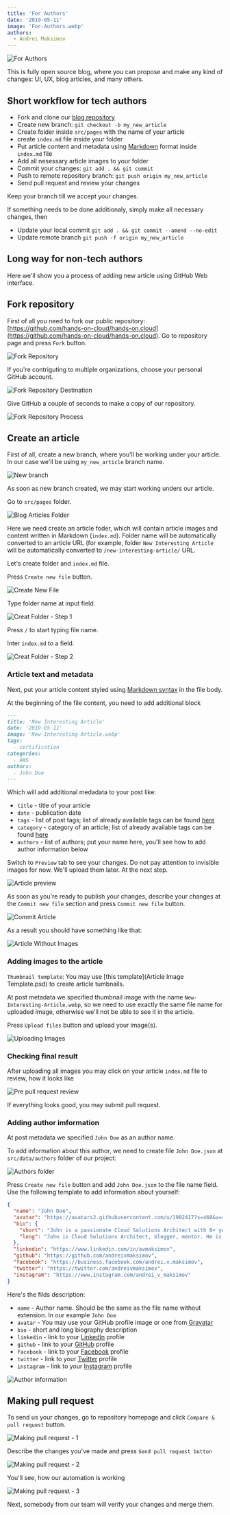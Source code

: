```yaml
---
title: 'For Authors'
date: '2019-05-11'
image: 'For-Authors.webp'
authors:
  - Andrei Maksimov
---
```


![For Authors](For-Authors.webp)

This is fully open source blog, where you can propose and make any kind of changes: UI, UX, blog articles, and many others.

## Short workflow for tech authors

- Fork and clone our [blog repository](https://github.com/hands-on-cloud/hands-on.cloud)
- Create new branch: `git checkout -b my_new_article`
- Create folder inside `src/pages` with the name of your article
- create `index.md` file inside your folder
- Put article content and metadata using [Markdown](https://www.markdownguide.org/basic-syntax/) format inside `index.md` file
- Add all nesessary article images to your folder
- Commit your changes: `git add . && git commit`
- Push to remote repository branch: `git push origin my_new_article`
- Send pull request and review your changes

Keep your branch till we accept your changes.

If something needs to be done additionaly, simply make all necessary changes, then

- Update your local commit `git add . && git commit --amend --no-edit`
- Update remote branch `git push -f origin my_new_article`

## Long way for non-tech authors

Here we'll show you a process of adding new article using GitHub Web interface.

## Fork repository

First of all you need to fork our public repository: [https://github.com/hands-on-cloud/hands-on.cloud](https://github.com/hands-on-cloud/hands-on.cloud). Go to repository page and press `Fork` button.

![Fork Repository](1-Fork-repository.webp)

If you're contriguting to multiple organizations, choose your personal GitHub account.

![Fork Repository Destination](2-Fork-repository-destination.webp)

Give GitHub a couple of seconds to make a copy of our repository.

![Fork Repository Process](3-Fork-repository-process.webp)

## Create an article

First of all, create a new branch, where you'll be working under your article. In our case we'll be using `my_new_article` branch name.

![New branch](5-New-Branch.webp)

As soon as new branch created, we may start working unders our article.

Go to `src/pages` folder.

![Blog Articles Folder](4-Blog-Articles-Folder.webp)

Here we need create an article foder, which will contain article images and content written in Markdown (`index.md`). Folder name will be automatically converted to an article URL (for example, folder `New Interesting Article` will be automatically converted to `/new-interesting-article/` URL.

Let's create folder and `index.md` file.

Press `Create new file` button.

![Create New File](6-Create-new-file.webp)

Type folder name at input field.

![Creat Folder - Step 1](7-Create-Folder-1.webp)

Press `/` to start typing file name.

Inter `index.md` to a field.

![Creat Folder - Step 2](8-Create-Folder-2.webp)

### Article text and metadata

Next, put your article content styled using [Markdown syntax](https://www.markdownguide.org/basic-syntax/) in the file body.

At the beginning of the file content, you need to add additional block

```md
---
title: 'New Interesting Article'
date: '2019-05-11'
image: 'New-Interesting-Article.webp'
tags:
  - certification
categories:
  - AWS
authors:
  - John Doe
---
```

Which will add additional medadata to your post like:

- `title` - title of your article
- `date` - publication date
- `tags` - list of post tags; list of already available tags can be found [here](https://hands-on.cloud/tags/)
- `category` - category of an article; list of already available tags can be found [here](https://github.com/hands-on-cloud/hands-on.cloud/blob/master/gatsby-config.js)
- `authors` - list of authors; put your name here, you'll see how to add author information below

Switch to `Preview` tab to see your changes. Do not pay attention to invisible images for now. We'll upload them later. At the next step.

![Article preview](9-Article-Preview.webp)

As soon as you're ready to publish your changes, describe your changes at the `Commit new file` section and press `Commit new file` button.

![Commit Article](10-Commit-article.webp)

As a result you should have something like that:

![Article Without Images](11-Article-without-images.webp)

### Adding images to the article

`Thumbnail template`: You may use [this template](Article Image Template.psd) to create article tumbnails.

At post metadata we specified thumbnail image with the name `New-Interesting-Article.webp`, so we need to use exactly the same file name for uploaded image, otherwise we'll not be able to see it in the article.

Press `Upload files` button and upload your image(s).

![Uploading Images](12-Uploading-images.webp)

### Checking final result

After uploading all images you may click on your article `index.md` file to review, how it looks like

![Pre pull request review](13-Pre-pull-request-review.webp)

If everything looks good, you may submit pull request.

### Adding author imformation

At post metadata we specified `John Doe` as an author name.

To add information about this author, we need to create file `John Doe.json` at `src/data/authors` folder of our project:

![Authors folder](14-Authors-Folder.webp)

Press `Create new file` button and add `John Doe.json` to the file name field. Use the following template to add information about yourself:

```json
{
  "name": "John Doe",
  "avatar": "https://avatars2.githubusercontent.com/u/1902417?s=460&v=4",
  "bio": {
    "short": "John is a passionate Cloud Solutions Architect with 8+ years of experience",
    "long": "John is Cloud Solutions Architect, blogger, mentor. He is trying to make modern technologies available to the masses!"
  },
  "linkedin": "https://www.linkedin.com/in/avmaksimov",
  "github": "https://github.com/andreivmaksimov",
  "facebook": "https://business.facebook.com/andrei.v.maksimov",
  "twitter": "https://twitter.com/andreivmaksimov",
  "instagram": "https://www.instagram.com/andrei_v_maksimov"
}
```

Here's the filds description:

- `name` - Author name. Should be the same as the file name without extension. In our example `John Doe`
- `avatar` - You may use your GitHub profile image or one from [Gravatar](https://gravatar.com)
- `bio` - short and long biography description
- `linkedin` - link to your [LinkedIn](https://https://linkedin.com) profile
- `github` - link to your [GitHub](https://github.com) profile
- `facebook` - link to your [Facebook](https://facebook.com) profile
- `twitter` - link to your [Twitter](https://twitter.com) profile
- `instagram` - link to your [Instagram](https://instagram.com) profile

![Author information](15-Author-information.webp)

## Making pull request

To send us your changes, go to repository homepage and click `Compare & pull request` button.

![Making pull request - 1](16-Making-pull-request-1.webp)

Describe the changes you've made and press `Send pull request button`

![Making pull request - 2](17-Making-pull-request-2.webp)

You'll see, how our automation is working

![Making pull request - 3](18-Making-pull-request-3.webp)

Next, somebody from our team will verify your changes and merge them.
